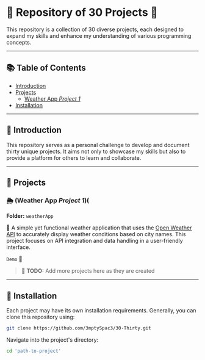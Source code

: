 
# 🚀 Repository of 30 Projects 🚀

This repository is a collection of 30 diverse projects, each designed to expand my skills and enhance my understanding of various programming concepts. 

---

## 📚 Table of Contents

- [Introduction](#introduction)
- [Projects](#projects)
  - [Weather App *Project 1*](#weather-app)
- [Installation](#installation)

---

## 🌟 Introduction

This repository serves as a personal challenge to develop and document thirty unique projects. It aims not only to showcase my skills but also to provide a platform for others to learn and collaborate.

---

## 📁 Projects

### 🌦 (Weather App *Project 1*)(

**Folder:** `weatherApp`

🔗 A simple yet functional weather application that uses the [Open Weather API](https://openweathermap.org/) to accurately display weather conditions based on city names. This project focuses on API integration and data handling in a user-friendly interface.

`Demo`
🎥 

> 📝 **TODO:** Add more projects here as they are created

---

## 🔧 Installation

Each project may have its own installation requirements. Generally, you can clone this repository using:

```bash
git clone https://github.com/3mptySpac3/30-Thirty.git
```

Navigate into the project's directory:
```bash
cd 'path-to-project'
```

